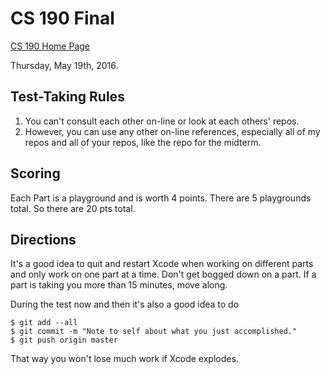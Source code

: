 # CS 190 Final

[CS 190 Home Page]( http://physics.stmarys-ca.edu/classes/CS190_S16/index.html )

Thursday, May 19th, 2016.

## Test-Taking Rules

1. You can't consult each other on-line or look at each others' repos.
2. However, you can use any other on-line references, especially all of my repos and all of your repos, like the repo for the midterm.

## Scoring

Each Part is a playground and is worth 4 points. There are 5 playgrounds total. So there are 20 pts total.

## Directions

It's a good idea to quit and restart Xcode when working on different parts and only work on one part at a time. Don't get bogged down on a part. If a part is taking you more than 15 minutes, move along.

During the test now and then it's also a good idea to do

    $ git add --all
    $ git commit -m "Note to self about what you just accomplished."
    $ git push origin master

That way you won't lose much work if Xcode explodes.

